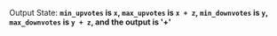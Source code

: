 Output State: **`min_upvotes` is `x`, `max_upvotes` is `x + z`, `min_downvotes` is `y`, `max_downvotes` is `y + z`, and the output is '+'**